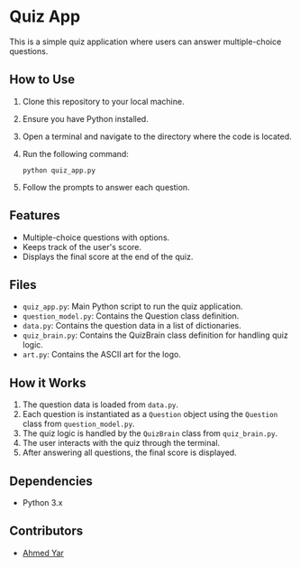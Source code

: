 # Quiz App


This is a simple quiz application where users can answer multiple-choice questions.

## How to Use

1. Clone this repository to your local machine.
2. Ensure you have Python installed.
3. Open a terminal and navigate to the directory where the code is located.
4. Run the following command:

    ```
    python quiz_app.py
    ```

5. Follow the prompts to answer each question.

## Features

- Multiple-choice questions with options.
- Keeps track of the user's score.
- Displays the final score at the end of the quiz.

## Files

- `quiz_app.py`: Main Python script to run the quiz application.
- `question_model.py`: Contains the Question class definition.
- `data.py`: Contains the question data in a list of dictionaries.
- `quiz_brain.py`: Contains the QuizBrain class definition for handling quiz logic.
- `art.py`: Contains the ASCII art for the logo.

## How it Works

1. The question data is loaded from `data.py`.
2. Each question is instantiated as a `Question` object using the `Question` class from `question_model.py`.
3. The quiz logic is handled by the `QuizBrain` class from `quiz_brain.py`.
4. The user interacts with the quiz through the terminal.
5. After answering all questions, the final score is displayed.

## Dependencies

- Python 3.x

## Contributors

- [Ahmed Yar](<https://github.com/ahmedyar7>)
